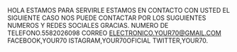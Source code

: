 HOLA ESTAMOS PARA SERVIRLE ESTAMOS EN CONTACTO CON USTED EL SIGUIENTE CASO NOS PUEDE CONTACTAR POR LOS SUGUIENTES NUMEROS Y REDES SOCIALES GRACIAS. 
NUMERO DE TELEFONO.5582026098
CORREO ELECTRONICO.YOUR70@GMAIL.COM
FACEBOOK,YOUR70
ISTAGRAM,YOUR70OFICIAL
TWITTER,YOUR70.
